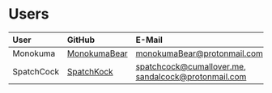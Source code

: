 # Users

| User | GitHub | E-Mail | Reddit |
| :--- | :----- | :----- | :----- |
| Monokuma | [MonokumaBear](https://github.com/MonokumaBear) | [monokumaBear@protonmail.com](mailto:monokumaBear@protonmail.com) | [/u/Mr_Piggens](https://reddit.com/u/Mr_Piggens) |
| SpatchCock | [SpatchKock](https://github.com/SpatchKock) | [spatchcock@cumallover.me](mailto:spatchcock@cumallover.me), [sandalcock@protonmail.com](mailto:sandalcock@protonmail.com) | [/u/ben_mussolini](https://reddit.com/u/ben_mussolini) |
